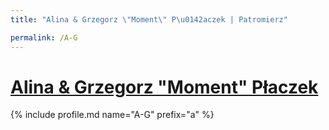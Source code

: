```yaml
---
title: "Alina & Grzegorz \"Moment\" P\u0142aczek | Patromierz"

permalink: /A-G
---
```


# [Alina & Grzegorz "Moment" Płaczek](https://patronite.pl/A-G)

{% include profile.md name="A-G" prefix="a" %}
